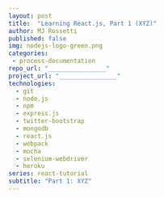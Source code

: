 ```yaml
---
layout: post
title:  "Learning React.js, Part 1 (XYZ)"
author: MJ Rossetti
published: false
img: nodejs-logo-green.png
categories:
 - process-documentation
repo_url: "________________"
project_url: "________________"
technologies:
  - git
  - node.js
  - npm
  - express.js
  - twitter-bootstrap
  - mongodb
  - react.js
  - webpack
  - mocha
  - selenium-webdriver
  - heroku
series: react-tutorial
subtitle: "Part 1: XYZ"
---
```

